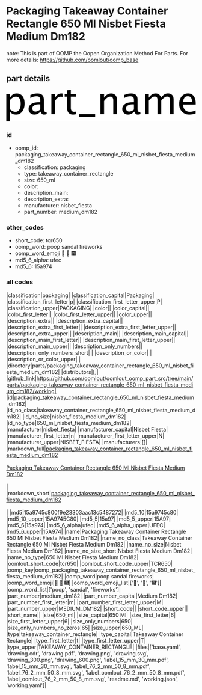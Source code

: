 # Packaging Takeaway Container Rectangle 650 Ml Nisbet Fiesta Medium Dm182  

note: This is part of OOMP the Oopen Organization Method For Parts. For more details: https://github.com/oomlout/oomp_base

##  part details

[![](drawing_600.png)](drawing.png)




### id
* oomp_id: packaging_takeaway_container_rectangle_650_ml_nisbet_fiesta_medium_dm182
  * classification: packaging
  * type: takeaway_container_rectangle
  * size: 650_ml
  * color: 
  * description_main: 
  * description_extra: 
  * manufacturer: nisbet_fiesta
  * part_number: medium_dm182

### other_codes
* short_code: tcr650
* oomp_word: poop sandal fireworks
* oomp_word_emoji :poop: :sandal: :fireworks:
* md5_6_alpha: ufec
* md5_6: 15a974

### all codes 
|classification|packaging|
|classification_capital|Packaging|
|classification_first_letter|p|
|classification_first_letter_upper|P|
|classification_upper|PACKAGING|
|color||
|color_capital||
|color_first_letter||
|color_first_letter_upper||
|color_upper||
|description_extra||
|description_extra_capital||
|description_extra_first_letter||
|description_extra_first_letter_upper||
|description_extra_upper||
|description_main||
|description_main_capital||
|description_main_first_letter||
|description_main_first_letter_upper||
|description_main_upper||
|description_only_numbers||
|description_only_numbers_short| |
|description_or_color| |
|description_or_color_upper| |
|directory|parts/packaging_takeaway_container_rectangle_650_ml_nisbet_fiesta_medium_dm182|
|distributors|[]|
|github_link|https://github.com/oomlout/oomlout_oomp_part_src/tree/main/parts/packaging_takeaway_container_rectangle_650_ml_nisbet_fiesta_medium_dm182/working|
|id|packaging_takeaway_container_rectangle_650_ml_nisbet_fiesta_medium_dm182|
|id_no_class|takeaway_container_rectangle_650_ml_nisbet_fiesta_medium_dm182|
|id_no_size|nisbet_fiesta_medium_dm182|
|id_no_type|650_ml_nisbet_fiesta_medium_dm182|
|manufacturer|nisbet_fiesta|
|manufacturer_capital|Nisbet Fiesta|
|manufacturer_first_letter|n|
|manufacturer_first_letter_upper|N|
|manufacturer_upper|NISBET_FIESTA|
|manufacturers|[]|
|markdown_full|[packaging_takeaway_container_rectangle_650_ml_nisbet_fiesta_medium_dm182](https://github.com/oomlout/oomlout_oomp_part_src/tree/main/parts/packaging_takeaway_container_rectangle_650_ml_nisbet_fiesta_medium_dm182/working)<br>[](https://github.com/oomlout/oomlout_oomp_part_src/tree/main/parts/packaging_takeaway_container_rectangle_650_ml_nisbet_fiesta_medium_dm182/working)<br>[Packaging Takeaway Container Rectangle 650 Ml Nisbet Fiesta Medium Dm182](https://github.com/oomlout/oomlout_oomp_part_src/tree/main/parts/packaging_takeaway_container_rectangle_650_ml_nisbet_fiesta_medium_dm182/working)<br><br>|
|markdown_short|[packaging_takeaway_container_rectangle_650_ml_nisbet_fiesta_medium_dm182](https://github.com/oomlout/oomlout_oomp_part_src/tree/main/parts/packaging_takeaway_container_rectangle_650_ml_nisbet_fiesta_medium_dm182/working)<br><br>|
|md5|15a9745c800f9e23303aac13c5487272|
|md5_10|15a9745c80|
|md5_10_upper|15A9745C80|
|md5_5|15a97|
|md5_5_upper|15A97|
|md5_6|15a974|
|md5_6_alpha|ufec|
|md5_6_alpha_upper|UFEC|
|md5_6_upper|15A974|
|name|Packaging Takeaway Container Rectangle 650 Ml Nisbet Fiesta Medium Dm182|
|name_no_class|Takeaway Container Rectangle 650 Ml Nisbet Fiesta Medium Dm182|
|name_no_size|Nisbet Fiesta Medium Dm182|
|name_no_size_short|Nisbet Fiesta Medium Dm182|
|name_no_type|650 Ml Nisbet Fiesta Medium Dm182|
|oomlout_short_code|tcr650|
|oomlout_short_code_upper|TCR650|
|oomp_key|oomp_packaging_takeaway_container_rectangle_650_ml_nisbet_fiesta_medium_dm182|
|oomp_word|poop sandal fireworks|
|oomp_word_emoji|:poop: :sandal: :fireworks:|
|oomp_word_emoji_list|[':poop:', ':sandal:', ':fireworks:']|
|oomp_word_list|['poop', 'sandal', 'fireworks']|
|part_number|medium_dm182|
|part_number_capital|Medium Dm182|
|part_number_first_letter|m|
|part_number_first_letter_upper|M|
|part_number_upper|MEDIUM_DM182|
|short_code||
|short_code_upper||
|short_name||
|size|650_ml|
|size_capital|650 Ml|
|size_first_letter|6|
|size_first_letter_upper|6|
|size_only_numbers|650|
|size_only_numbers_no_zeros|65|
|size_upper|650_ML|
|type|takeaway_container_rectangle|
|type_capital|Takeaway Container Rectangle|
|type_first_letter|t|
|type_first_letter_upper|T|
|type_upper|TAKEAWAY_CONTAINER_RECTANGLE|
|files|['base.yaml', 'drawing.cdr', 'drawing.pdf', 'drawing.png', 'drawing.svg', 'drawing_300.png', 'drawing_600.png', 'label_15_mm_30_mm.pdf', 'label_15_mm_30_mm.svg', 'label_76_2_mm_50_8_mm.pdf', 'label_76_2_mm_50_8_mm.svg', 'label_oomlout_76_2_mm_50_8_mm.pdf', 'label_oomlout_76_2_mm_50_8_mm.svg', 'readme.md', 'working.json', 'working.yaml']|
